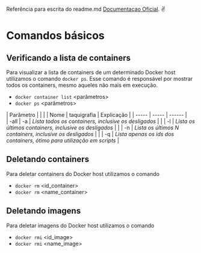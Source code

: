 Referência para escrita do readme.md [Documentaçao Oficial](https://docs.docker.com/reference/). :v:

# Comandos básicos

## Verificando a lista de containers

Para visualizar a lista de containers de um determinado Docker host utilizamos o comando ```docker ps```.
Esse comando é responsável por mostrar todos os containers, mesmo aqueles não mais em execução.

- ``` docker container list ``` <parâmetros>  
- ``` docker ps ``` <parâmetros>

| Parâmetro                |               |                                           | 
| Nome  | taquigrafia      | Explicação                                                |
| ----- | -----            | ------                                                    |    
| -all  | -a  	           | *Lista todos os containers, inclusive os desligados*      |
|       | -l  	           | *Lista os últimos containers, inclusive os desligados*    |
|       | -n  	           | *Lista os últimos N containers, inclusive os desligados*  |
|       | -q  	           | *Lista apenas os ids dos containers, ótimo para utilização em scripts*  |

## Deletando containers

Para deletar containers do Docker host utilizamos o comando

- ``` docker rm ``` <id_container>
- ``` docker rm ``` <name_container>

## Deletando imagens

Para deletar imagens do Docker host utilizamos o comando

- ``` docker rmi ``` <id_image>
- ``` docker rmi ``` <name_image>
